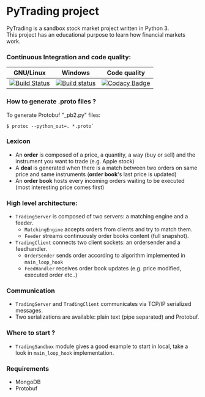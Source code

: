 # PyTrading project

PyTrading is a sandbox stock market project written in Python 3.  
This project has an educational purpose to learn how financial markets work. 

### Continuous Integration and code quality:

| GNU/Linux     | Windows       | Code quality  |
|:-------------:|:-------------:|:-------------:|
| [![Build Status](https://travis-ci.org/RichardDally/PyTrading.svg?branch=master)](https://travis-ci.org/RichardDally/PyTrading)  | [![Build status](https://ci.appveyor.com/api/projects/status/lt43ryv8akxftw90/branch/master?svg=true)](https://ci.appveyor.com/project/RichardDally/pytrading/branch/master) | [![Codacy Badge](https://api.codacy.com/project/badge/Grade/4a222cf711354f8dab9e797759b03ea5)](https://www.codacy.com/manual/RichardDally/PyTrading?utm_source=github.com&amp;utm_medium=referral&amp;utm_content=RichardDally/PyTrading&amp;utm_campaign=Badge_Grade)|

### How to generate .proto files ?
To generate Protobuf "_pb2.py" files:  
```Shell
$ protoc --python_out=. *.proto`
```

### Lexicon

- An **order** is composed of a price, a quantity, a way (buy or sell) and the instrument you want to trade (e.g. Apple stock)
- A **deal** is generated when there is a match between two orders on same price and same instruments (**order book**'s last price is updated)
- An **order book** hosts every incoming orders waiting to be executed (most interesting price comes first)

### High level architecture:
- `TradingServer` is composed of two servers: a matching engine and a feeder.
  - `MatchingEngine` accepts orders from clients and try to match them.
  - `Feeder` streams continuously order books content (full snapshot).
- `TradingClient` connects two client sockets: an ordersender and a feedhandler.
  - `OrderSender` sends order according to algorithm implemented in `main_loop_hook`
  - `FeedHandler` receives order book updates (e.g. price modified, executed order etc..) 

### Communication
- `TradingServer` and `TradingClient` communicates via TCP/IP serialized messages.
- Two serializations are available: plain text (pipe separated) and Protobuf.

### Where to start ?
- `TradingSandbox` module gives a good example to start in local, take a look in `main_loop_hook` implementation.
 
### Requirements
- MongoDB
- Protobuf

